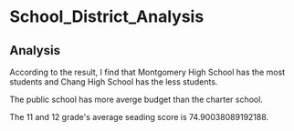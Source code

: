 # School_District_Analysis
## Analysis

According to the result, I find that Montgomery High School has the most students and Chang High School has the less students.

The public school has more averge budget than the charter school.

The 11 and 12 grade's average seading score is 74.90038089192188.

